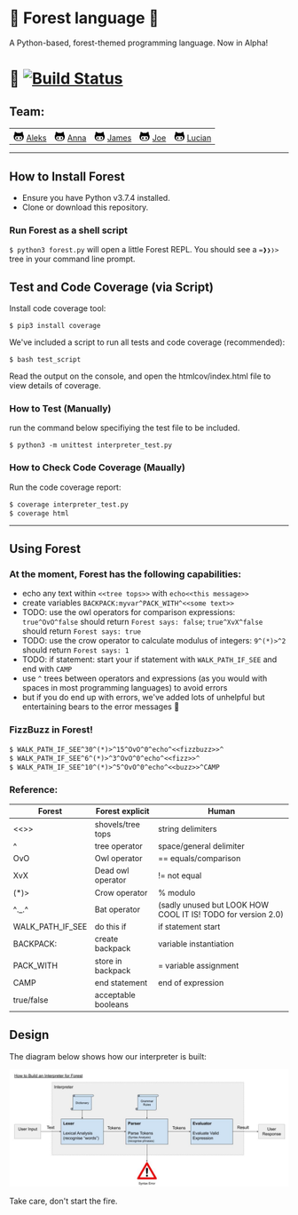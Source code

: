 # 🌲 Forest language 🌲

A Python-based, forest-themed programming language. Now in Alpha!

# 🐻 [![Build Status](https://travis-ci.org/lucianmot/f.rest.svg?branch=master)](https://travis-ci.org/lucianmot/f.rest)

## Team:
| | | | | |
| --- | --- | --- | --- | --- |  
| ![](github.png) [Aleks](https://github.com/ajmpawlik) | ![](github.png) [Anna](https://github.com/aniasobo) | ![](github.png) [James](https://github.com/zepherine2006DEV) | ![](github.png) [Joe](https://github.com/josephtownshend) | ![](github.png) [Lucian](https://github.com/lucianmot) |    

---
## How to Install Forest

* Ensure you have Python v3.7.4 installed.
* Clone or download this repository.

### Run Forest as a shell script

`$ python3 forest.py` will open a little Forest REPL. You should see a `=❱❯❭>` tree in your command line prompt. 


## Test and Code Coverage (via Script)

Install code coverage tool:

```console
$ pip3 install coverage
```

We've included a script to run all tests and code coverage (recommended):

```console
$ bash test_script
```

Read the output on the console, and open the htmlcov/index.html file to view details of coverage.

### How to Test (Manually)

run the command below specifiying the test file to be included.

```console
$ python3 -m unittest interpreter_test.py
```

### How to Check Code Coverage (Maually)

Run the code coverage report:

```console
$ coverage interpreter_test.py
$ coverage html
```
---
## Using Forest

### At the moment, Forest has the following capabilities:
* echo any text within `<<tree tops>>` with `echo<<this message>>`
* create variables `BACKPACK:myvar^PACK_WITH^<<some text>>`
* TODO: use the owl operators for comparison expressions: `true^OvO^false` should return `Forest says: false`; `true^XvX^false` should return `Forest says: true`    
* TODO: use the crow operator to calculate modulus of integers: `9^(*)>^2` should return `Forest says: 1`  
* TODO: if statement: start your if statement with `WALK_PATH_IF_SEE` and end with `CAMP`  
* use `^` trees between operators and expressions (as you would with spaces in most programming languages) to avoid errors  
* but if you do end up with errors, we've added lots of unhelpful but entertaining bears to the error messages 🐻

### FizzBuzz in Forest! 

```
$ WALK_PATH_IF_SEE^30^(*)>^15^OvO^0^echo^<<fizzbuzz>>^  
$ WALK_PATH_IF_SEE^6^(*)>^3^OvO^0^echo^<<fizz>>^  
$ WALK_PATH_IF_SEE^10^(*)>^5^OvO^0^echo^<<buzz>>^CAMP
```

### Reference:

| Forest | Forest explicit | Human |   
| --- | --- | --- |   
| <<>> | shovels/tree tops | string delimiters |  
| ^ | tree operator | space/general delimiter |  
| OvO | Owl operator | == equals/comparison |  
| XvX | Dead owl operator | != not equal |    
| (*)> | Crow operator | % modulo |   
| ^._.^ | Bat operator | (sadly unused but LOOK HOW COOL IT IS! TODO for version 2.0) |      
| WALK_PATH_IF_SEE | do this if | if statement start |  
| BACKPACK: | create backpack | variable instantiation |   
| PACK_WITH | store in backpack | = variable assignment |  
| CAMP | end statement | end of expression |  
| true/false | acceptable booleans |  


## Design

The diagram below shows how our interpreter is built:

![interpreter](Interpreterv2.jpg)


Take care, don't start the fire.

